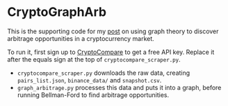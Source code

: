 # CryptoGraphArb

This is the supporting code for my [post](https://reasonabledeviations.science/2019/04/21/currency-arbitrage-graphs-2/) on using graph theory to discover arbitrage opportunities in a cryptocurrency market.

To run it, first sign up to [CryptoCompare](https://min-api.cryptocompare.com/) to get a free API key. Replace it after the equals sign at the top of `cryptocompare_scraper.py`.

- `cryptocompare_scraper.py` downloads the raw data, creating `pairs_list.json`, `binance_data/` and `snapshot.csv`.
- `graph_arbitrage.py` processes this data and puts it into a graph, before running Bellman-Ford to find arbitrage opportunities.
